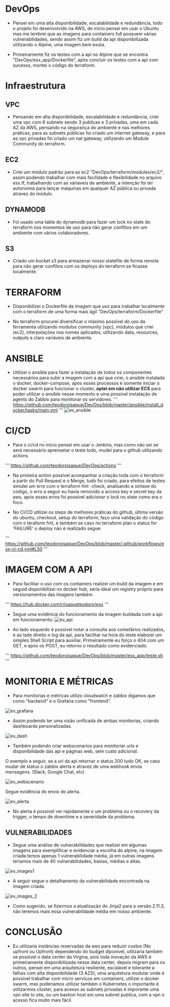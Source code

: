 # DevOps

- Pensei em uma alta disponibilidade, escalabilidade e redundância, todo o projeto foi desenvolvido na AWS, de inicio pensei em usar o Ubuntu mas me lembrei que as imagens para containers full possuem várias vulnerabilidades, sendo assim fiz um build da api disponibilizada utilizando o Alpine, uma imagem bem exuta.

- Primeiramente fiz os testes com a api no Alpine que se encontra "DevOps/esx_app/Dockerfile", após concluir os testes com a api com sucesso, montei o código do terraform.

# Infraestrutura

## VPC
- Pensando em alta disponibilidade, escalabilidade e redundância, criei uma vpc com 6 subnets sendo 3 publicas e 3 privadas, uma em cada AZ da AWS, pensando na segurança do ambiente e nas melhores práticas, para as subnets públicas foi criado um internet gateway, e para as vpc privadas foi criado um nat gateway, utilizando um Module Community do terraform.

## EC2
- Criei um módulo padrão para as ec2 "DevOps/terraform/modules/ec2/", assim podendo trabalhar com mais facilidade e flexibilidade no arquivo esx.tf, trabalhando com as váriaveis de ambiente, a intenção foi ter autonomia para lançar máquinas em qualquer AZ pública ou privada atravez do módulo.

## DYNAMODB
- Foi usado uma table do dynamodb para fazer um lock no state do terraform nos momentos de uso para não gerar conflitos em um ambiente com vários colaboradores.

## S3
- Criado um bucket s3 para armazenar nosso statefile de forma remota para não gerar conflitos com os deploys do terraform se ficasse localmente.

# TERRAFORM
- Disponibilizei o Dockerfile da imagem que uso para trabalhar localmente com o terraform de uma forma mais ágil "DevOps/terraform/Dockerfile"

- No terraform procurei diversificar o máximo possível do uso da ferramenta utilizando modulos community (vpc), módulos que criei (ec2), interpolações nos nomes aplicados, utilizando data, resources, outputs e claro variáveis de ambiente.

# ANSIBLE
- Utilizei o ansible para fazer a instalação de todos os componentes necessários para subir a imagem com a api que criei, o ansible instalada o docker, docker-compose, após esses processos é somente iniciar o docker swarm para funcionar o cluster, **optei em não utilizar ECS** para poder utilizar o ansible nesse momento e uma possível instalação de agents do Zabbix para monitorar os servidores.
'''
https://github.com/teodoroisaque/DevOps/blob/master/ansible/install_docker/tasks/main.yml
'''
![ev_ansible](https://user-images.githubusercontent.com/42479203/120551761-c6252580-c3cc-11eb-965f-522ae083c84c.jpeg)



# CI/CD
- Para o ci/cd no início pensei em usar o Jenkins, mas como não sei se será necessário aprensetar o teste todo, mudei para o github utilizando actions

'''
https://github.com/teodoroisaque/DevOps/actions
'''

- Na primeira action  possível acompanhar a criação toda com o terraform a partir do Pull Request e o Merge, tudo foi criado, para efeitos de testes simulei um erro com o terraform fmt -check, analisando a sintaxe do código, o erro a seguir eu havia removido a access key e secret key da aws, após esses erros foi possível adicionar o lock no state como era o foco.

- No CI/CD utilizei os steps de melhores práticas do github, última versão do ubuntu, checkout, setup do terraform, faço uma validação do código com o teraform fmt, e também se caso no terraform plan o status for 'FAILURE' o deploy não é realizado segue:

'''
https://github.com/teodoroisaque/DevOps/blob/master/.github/workflows/esx-ci-cd.yml#L50
'''


# IMAGEM COM A API
- Para facilitar o uso com os containers realizei um build da imagem e em seguid disponibilizei no docker hub, seria ideal um registry próprio para versionamentos das imagens também.

'''
https://hub.docker.com/r/isaqueteodoro/esx
'''
- Segue uma evidência do funcionamento da imagem buildada com a api em funcionamento:
![ev_api](https://user-images.githubusercontent.com/42479203/120552719-f620f880-c3cd-11eb-8cee-912f0c8ccffa.jpeg)

- Ao lado esquerdo é possível notar a consulta aos cometários realizados, e ao lado direito o log da api, para facilitar na hora do teste elaborei um simples Shell Script para auxiliar. Primeiramente eu forço o 404 com um GET, e após os POST, eu retorno o resultado como evidenciado.
 
'''
https://github.com/teodoroisaque/DevOps/blob/master/esx_app/teste.sh
'''


# MONITORIA E MÉTRICAS
- Para monitorias e métricas utilizo cloudwatch e zabbix digamos que como "backend" e o Grafana como "frontend".

![ev_grafana](https://user-images.githubusercontent.com/42479203/120553431-dd651280-c3ce-11eb-8d2c-9ba394c14a15.jpeg)

- Assim podendo ter uma visão unificada de ambas monitorias, criando dashboards personalizadas.

![ev_dash](https://user-images.githubusercontent.com/42479203/120553781-4ba9d500-c3cf-11eb-9ad9-defbf7cb22a8.jpeg)

- Também podendo criar webscenarios para monitoriar urls e disponibilidade das api e páginas web, sem custo adicional.

O exemplo a seguir, se a url da api retornar o status 200 tudo OK, se caso mudar de status o zabbix alerta e atravez de uma webhook envia mensagens. (Slack, Google Chat, etc)

![ev_webscenario](https://user-images.githubusercontent.com/42479203/120554083-b4914d00-c3cf-11eb-82c5-89e2eaa797e7.jpeg)

Segue evidência do envio do alerta.

![ev_alerta](https://user-images.githubusercontent.com/42479203/120554370-0a65f500-c3d0-11eb-8ecc-aab14d9c216d.jpeg)

- No alerta é possível ver rapidamente o um problema ou o recovery da trigger, o tempo de downtime e a severidade da problema.


## VULNERABILIDADES

- Segue uma análise de vulnerabilidades que realizei em algumas imagens para exemplificar e evidenciar a escolha do alpine, na imagem criada temos apenas 1 vulnerabilidade média, já em outras imagens teriamos mais de 40 vulnerabilidades, baixas, médias e altas.

![ev_images1](https://user-images.githubusercontent.com/42479203/120828597-16b69300-c533-11eb-9378-4c9aa829704e.png)

- A seguir segue o detalhamento da vulnerabilidade encontrada na imagem criada.

![ev_images_2](https://user-images.githubusercontent.com/42479203/120828701-377ee880-c533-11eb-932d-41424cf25331.png)

- Como sugerido, se fizermos a atualização do Jinja2 para a versão 2.11.3, não teremos mais essa vulnerabilidade média em nosso ambiente.


# CONCLUSÃO

- Eu utilizaria instâncias reservadas da aws para reduzir custos (No upfront ou Upfront) dependendo do budget diponível, utilizaria também se possível o data center da Virgina, pois toda inovação da AWS é primeiramente disponibilizada nesse data center, depois migram para os outros, pensei em uma arquitetura resiliente, escalável e tolerante a falhas com alta disponibilidade (3 AZS), uma arquitetura modular onde é possível trabalhar com micro serviços em containers, utilizei o docker swarm, mas poderiamos utilizar também o Kubernetes o importante é utilizarmos cluster, para acesso as subnets privadas é imporante uma vpn site to site, ou um bastion host em uma subnet publica, com a vpn o acesso fica muito mais fácil.

